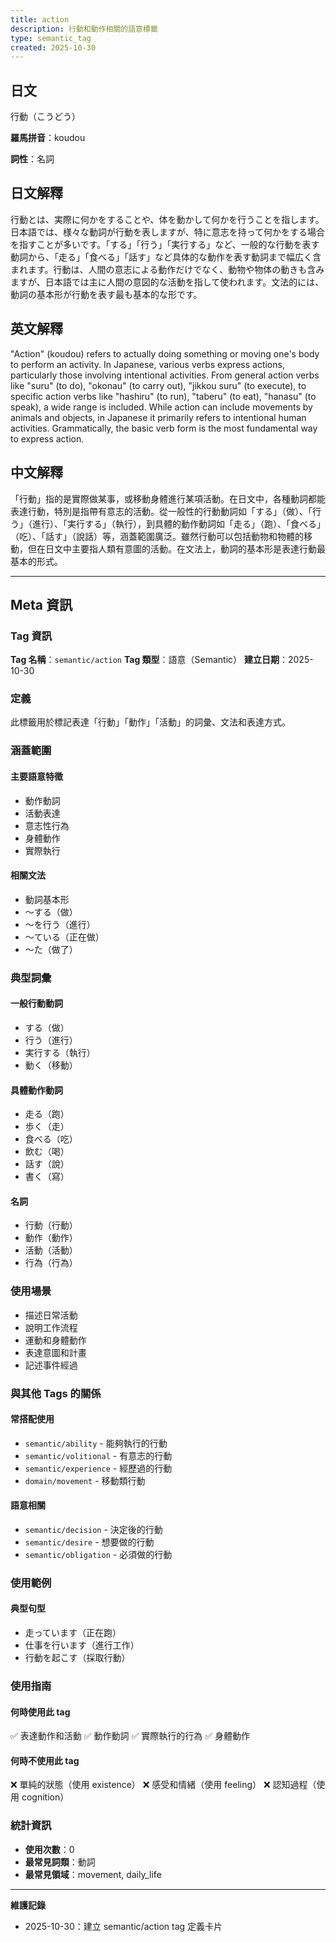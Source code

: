 ```yaml
---
title: action
description: 行動和動作相關的語意標籤
type: semantic_tag
created: 2025-10-30
---
```


## 日文
行動（こうどう）

**羅馬拼音**：koudou

**詞性**：名詞

## 日文解釋
行動とは、実際に何かをすることや、体を動かして何かを行うことを指します。日本語では、様々な動詞が行動を表しますが、特に意志を持って何かをする場合を指すことが多いです。「する」「行う」「実行する」など、一般的な行動を表す動詞から、「走る」「食べる」「話す」など具体的な動作を表す動詞まで幅広く含まれます。行動は、人間の意志による動作だけでなく、動物や物体の動きも含みますが、日本語では主に人間の意図的な活動を指して使われます。文法的には、動詞の基本形が行動を表す最も基本的な形です。

## 英文解釋
"Action" (koudou) refers to actually doing something or moving one's body to perform an activity. In Japanese, various verbs express actions, particularly those involving intentional activities. From general action verbs like "suru" (to do), "okonau" (to carry out), "jikkou suru" (to execute), to specific action verbs like "hashiru" (to run), "taberu" (to eat), "hanasu" (to speak), a wide range is included. While action can include movements by animals and objects, in Japanese it primarily refers to intentional human activities. Grammatically, the basic verb form is the most fundamental way to express action.

## 中文解釋
「行動」指的是實際做某事，或移動身體進行某項活動。在日文中，各種動詞都能表達行動，特別是指帶有意志的活動。從一般性的行動動詞如「する」（做）、「行う」（進行）、「実行する」（執行），到具體的動作動詞如「走る」（跑）、「食べる」（吃）、「話す」（說話）等，涵蓋範圍廣泛。雖然行動可以包括動物和物體的移動，但在日文中主要指人類有意圖的活動。在文法上，動詞的基本形是表達行動最基本的形式。

---

## Meta 資訊

### Tag 資訊

**Tag 名稱**：`semantic/action`
**Tag 類型**：語意（Semantic）
**建立日期**：2025-10-30

### 定義

此標籤用於標記表達「行動」「動作」「活動」的詞彙、文法和表達方式。

### 涵蓋範圍

#### 主要語意特徵
- 動作動詞
- 活動表達
- 意志性行為
- 身體動作
- 實際執行

#### 相關文法
- 動詞基本形
- 〜する（做）
- 〜を行う（進行）
- 〜ている（正在做）
- 〜た（做了）

### 典型詞彙

#### 一般行動動詞
- する（做）
- 行う（進行）
- 実行する（執行）
- 動く（移動）

#### 具體動作動詞
- 走る（跑）
- 歩く（走）
- 食べる（吃）
- 飲む（喝）
- 話す（說）
- 書く（寫）

#### 名詞
- 行動（行動）
- 動作（動作）
- 活動（活動）
- 行為（行為）

### 使用場景

- 描述日常活動
- 說明工作流程
- 運動和身體動作
- 表達意圖和計畫
- 記述事件經過

### 與其他 Tags 的關係

#### 常搭配使用
- `semantic/ability` - 能夠執行的行動
- `semantic/volitional` - 有意志的行動
- `semantic/experience` - 經歷過的行動
- `domain/movement` - 移動類行動

#### 語意相關
- `semantic/decision` - 決定後的行動
- `semantic/desire` - 想要做的行動
- `semantic/obligation` - 必須做的行動

### 使用範例

#### 典型句型
- 走っています（正在跑）
- 仕事を行います（進行工作）
- 行動を起こす（採取行動）

### 使用指南

#### 何時使用此 tag
✅ 表達動作和活動
✅ 動作動詞
✅ 實際執行的行為
✅ 身體動作

#### 何時不使用此 tag
❌ 單純的狀態（使用 existence）
❌ 感受和情緒（使用 feeling）
❌ 認知過程（使用 cognition）

### 統計資訊

- **使用次數**：0
- **最常見詞類**：動詞
- **最常見領域**：movement, daily_life

---

**維護記錄**
- 2025-10-30：建立 semantic/action tag 定義卡片
